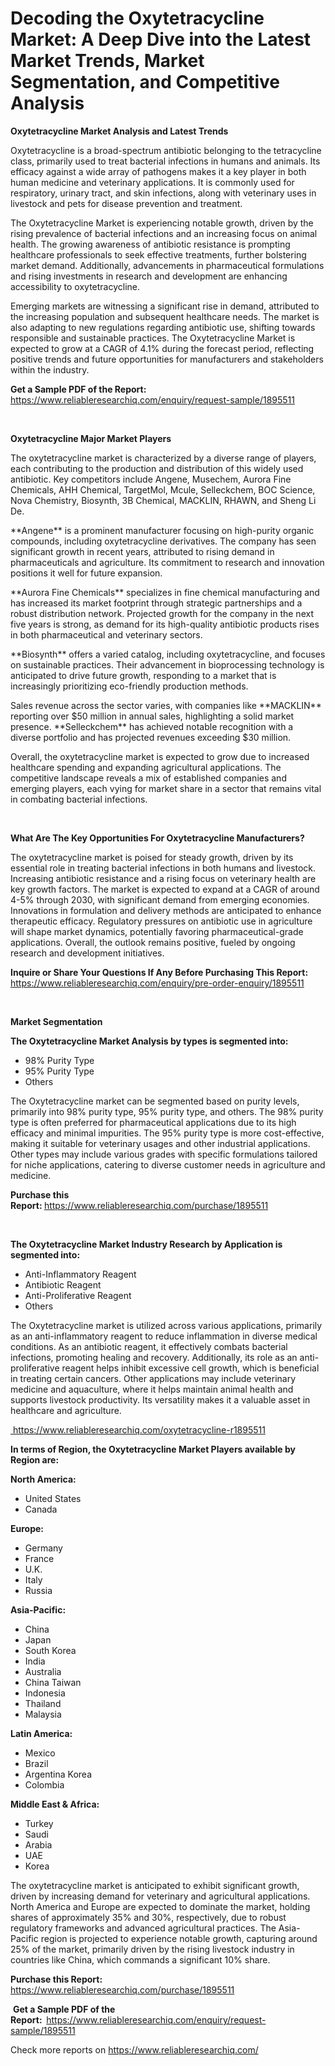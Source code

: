 <p><h1>Decoding the Oxytetracycline Market: A Deep Dive into the Latest Market Trends, Market Segmentation, and Competitive Analysis</h1></p><p><strong>Oxytetracycline Market Analysis and Latest Trends</strong></p>
<p><p>Oxytetracycline is a broad-spectrum antibiotic belonging to the tetracycline class, primarily used to treat bacterial infections in humans and animals. Its efficacy against a wide array of pathogens makes it a key player in both human medicine and veterinary applications. It is commonly used for respiratory, urinary tract, and skin infections, along with veterinary uses in livestock and pets for disease prevention and treatment.</p><p>The Oxytetracycline Market is experiencing notable growth, driven by the rising prevalence of bacterial infections and an increasing focus on animal health. The growing awareness of antibiotic resistance is prompting healthcare professionals to seek effective treatments, further bolstering market demand. Additionally, advancements in pharmaceutical formulations and rising investments in research and development are enhancing accessibility to oxytetracycline.</p><p>Emerging markets are witnessing a significant rise in demand, attributed to the increasing population and subsequent healthcare needs. The market is also adapting to new regulations regarding antibiotic use, shifting towards responsible and sustainable practices. The Oxytetracycline Market is expected to grow at a CAGR of 4.1% during the forecast period, reflecting positive trends and future opportunities for manufacturers and stakeholders within the industry.</p></p>
<p><strong>Get a Sample PDF of the Report:&nbsp;</strong> <a href="https://www.reliableresearchiq.com/enquiry/request-sample/1895511?utm_campaign=2042&utm_medium=2&utm_source=Github&utm_content=ia&utm_term=08032025&utm_id=oxytetracycline">https://www.reliableresearchiq.com/enquiry/request-sample/1895511</a></p>
<p>&nbsp;</p>
<p><strong>Oxytetracycline Major Market Players</strong></p>
<p><p>The oxytetracycline market is characterized by a diverse range of players, each contributing to the production and distribution of this widely used antibiotic. Key competitors include Angene, Musechem, Aurora Fine Chemicals, AHH Chemical, TargetMol, Mcule, Selleckchem, BOC Science, Nova Chemistry, Biosynth, 3B Chemical, MACKLIN, RHAWN, and Sheng Li De.</p><p>**Angene** is a prominent manufacturer focusing on high-purity organic compounds, including oxytetracycline derivatives. The company has seen significant growth in recent years, attributed to rising demand in pharmaceuticals and agriculture. Its commitment to research and innovation positions it well for future expansion.</p><p>**Aurora Fine Chemicals** specializes in fine chemical manufacturing and has increased its market footprint through strategic partnerships and a robust distribution network. Projected growth for the company in the next five years is strong, as demand for its high-quality antibiotic products rises in both pharmaceutical and veterinary sectors.</p><p>**Biosynth** offers a varied catalog, including oxytetracycline, and focuses on sustainable practices. Their advancement in bioprocessing technology is anticipated to drive future growth, responding to a market that is increasingly prioritizing eco-friendly production methods.</p><p>Sales revenue across the sector varies, with companies like **MACKLIN** reporting over $50 million in annual sales, highlighting a solid market presence. **Selleckchem** has achieved notable recognition with a diverse portfolio and has projected revenues exceeding $30 million.</p><p>Overall, the oxytetracycline market is expected to grow due to increased healthcare spending and expanding agricultural applications. The competitive landscape reveals a mix of established companies and emerging players, each vying for market share in a sector that remains vital in combating bacterial infections.</p></p>
<p>&nbsp;</p>
<p><strong>What Are The Key Opportunities For Oxytetracycline Manufacturers?</strong></p>
<p><p>The oxytetracycline market is poised for steady growth, driven by its essential role in treating bacterial infections in both humans and livestock. Increasing antibiotic resistance and a rising focus on veterinary health are key growth factors. The market is expected to expand at a CAGR of around 4-5% through 2030, with significant demand from emerging economies. Innovations in formulation and delivery methods are anticipated to enhance therapeutic efficacy. Regulatory pressures on antibiotic use in agriculture will shape market dynamics, potentially favoring pharmaceutical-grade applications. Overall, the outlook remains positive, fueled by ongoing research and development initiatives.</p></p>
<p><strong>Inquire or Share Your Questions If Any Before Purchasing This Report:</strong> <a href="https://www.reliableresearchiq.com/enquiry/pre-order-enquiry/1895511?utm_campaign=2042&utm_medium=2&utm_source=Github&utm_content=ia&utm_term=08032025&utm_id=oxytetracycline">https://www.reliableresearchiq.com/enquiry/pre-order-enquiry/1895511</a></p>
<p>&nbsp;</p>
<p><strong>Market Segmentation</strong></p>
<p><strong>The Oxytetracycline Market Analysis by types is segmented into:</strong></p>
<p><ul><li>98% Purity Type</li><li>95% Purity Type</li><li>Others</li></ul></p>
<p><p>The Oxytetracycline market can be segmented based on purity levels, primarily into 98% purity type, 95% purity type, and others. The 98% purity type is often preferred for pharmaceutical applications due to its high efficacy and minimal impurities. The 95% purity type is more cost-effective, making it suitable for veterinary usages and other industrial applications. Other types may include various grades with specific formulations tailored for niche applications, catering to diverse customer needs in agriculture and medicine.</p></p>
<p><strong>Purchase this Report:&nbsp;</strong><a href="https://www.reliableresearchiq.com/purchase/1895511?utm_campaign=2042&utm_medium=2&utm_source=Github&utm_content=ia&utm_term=08032025&utm_id=oxytetracycline">https://www.reliableresearchiq.com/purchase/1895511</a></p>
<p>&nbsp;</p>
<p><strong>The Oxytetracycline Market Industry Research by Application is segmented into:</strong></p>
<p><ul><li>Anti-Inflammatory Reagent</li><li>Antibiotic Reagent</li><li>Anti-Proliferative Reagent</li><li>Others</li></ul></p>
<p><p>The Oxytetracycline market is utilized across various applications, primarily as an anti-inflammatory reagent to reduce inflammation in diverse medical conditions. As an antibiotic reagent, it effectively combats bacterial infections, promoting healing and recovery. Additionally, its role as an anti-proliferative reagent helps inhibit excessive cell growth, which is beneficial in treating certain cancers. Other applications may include veterinary medicine and aquaculture, where it helps maintain animal health and supports livestock productivity. Its versatility makes it a valuable asset in healthcare and agriculture.</p></p>
<p><a href="https://www.reliableresearchiq.com/oxytetracycline-r1895511?utm_campaign=2042&utm_medium=2&utm_source=Github&utm_content=ia&utm_term=08032025&utm_id=oxytetracycline">&nbsp;https://www.reliableresearchiq.com/oxytetracycline-r1895511</a></p>
<p><strong>In terms of Region, the Oxytetracycline Market Players available by Region are:</strong></p>
<p>
    <p> <strong> North America: </strong>
        <ul>
            <li>United States</li>
            <li>Canada</li>
        </ul>
        </p> 
    <p> <strong> Europe: </strong>
        <ul>
            <li>Germany</li>
            <li>France</li>
            <li>U.K.</li>
            <li>Italy</li>
            <li>Russia</li>
        </ul>
        </p> 
    <p> <strong> Asia-Pacific: </strong>
        <ul>
            <li>China</li>
            <li>Japan</li>
            <li>South Korea</li>
            <li>India</li>
            <li>Australia</li>
            <li>China Taiwan</li>
            <li>Indonesia</li>
            <li>Thailand</li>
            <li>Malaysia</li>
        </ul>
        </p> 
    <p> <strong> Latin America: </strong>
        <ul>
            <li>Mexico</li>
            <li>Brazil</li>
            <li>Argentina Korea</li>
            <li>Colombia</li>
        </ul>
        </p> 
    <p> <strong> Middle East & Africa: </strong>
        <ul>
            <li>Turkey</li>
            <li>Saudi</li>
            <li>Arabia</li>
            <li>UAE</li>
            <li>Korea</li>
        </ul>
    </p>
    </p>
<p><p>The oxytetracycline market is anticipated to exhibit significant growth, driven by increasing demand for veterinary and agricultural applications. North America and Europe are expected to dominate the market, holding shares of approximately 35% and 30%, respectively, due to robust regulatory frameworks and advanced agricultural practices. The Asia-Pacific region is projected to experience notable growth, capturing around 25% of the market, primarily driven by the rising livestock industry in countries like China, which commands a significant 10% share.</p></p>
<p><strong>Purchase this Report: </strong><a href="https://www.reliableresearchiq.com/purchase/1895511?utm_campaign=2042&utm_medium=2&utm_source=Github&utm_content=ia&utm_term=08032025&utm_id=oxytetracycline">https://www.reliableresearchiq.com/purchase/1895511</a></p>
<p>&nbsp;<strong>Get a Sample PDF of the Report:&nbsp;&nbsp;</strong><a href="https://www.reliableresearchiq.com/enquiry/request-sample/1895511?utm_campaign=2042&utm_medium=2&utm_source=Github&utm_content=ia&utm_term=08032025&utm_id=oxytetracycline">https://www.reliableresearchiq.com/enquiry/request-sample/1895511</a></p>
<p><strong></strong></p>
<p>Check more reports on <a href="https://www.reliableresearchiq.com/?utm_campaign=2042&utm_medium=2&utm_source=Github&utm_content=ia&utm_term=08032025&utm_id=oxytetracycline">https://www.reliableresearchiq.com/</a></p>